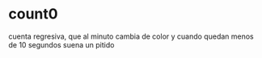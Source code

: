 # count0
cuenta regresiva, que al minuto cambia de color y cuando quedan menos de 10 segundos suena un pitido
